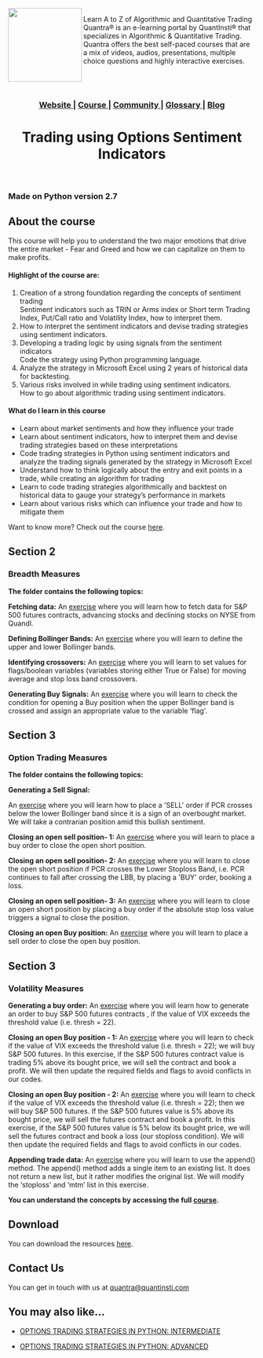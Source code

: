 <img align="left" width="150" src="https://quantra.quantinsti.com/images/img_logo.svg">

Learn A to Z of Algorithmic and Quantitative Trading
Quantra® is an e-learning portal by QuantInsti® that specializes in Algorithmic & Quantitative Trading. Quantra offers the best self-paced courses that are a mix of videos, audios, presentations, multiple choice questions and highly interactive exercises.

<br>
<br>

<div align="center">
  <h3>
    <a href="https://quantra.quantinsti.com/">
      Website
    </a>
    <span> | </span>
    <a href="https://quantra.quantinsti.com/course/options-trading-strategies-python-basic">
      Course
    </a>
       <span> | </span>
    <a href="https://quantra.quantinsti.com/community">
      Community
    </a>
    <span> | </span>
    <a href="https://quantra.quantinsti.com/glossary">
      Glossary
    </a>
    <span> | </span>
    <a href="https://www.quantinsti.com/blog/">
      Blog
    </a>
  </h3>
</div>
<div align="center">
  <h1>Trading using Options Sentiment Indicators </h1>
</div>

<br>

### Made on Python version 2.7

## About the course

This course will help you to understand the two major emotions that drive the entire market - Fear and Greed and how we can capitalize on them to make profits.

#### Highlight of the course are:

1.  Creation of a strong foundation regarding the concepts of sentiment trading  
    Sentiment indicators such as TRIN or Arms index or Short term Trading Index, Put/Call ratio and Volatility Index, how to interpret them.
2.  How to interpret the sentiment indicators and devise trading strategies using sentiment indicators.
3.  Developing a trading logic by using signals from the sentiment indicators  
    Code the strategy using Python programming language.
4.  Analyze the strategy in Microsoft Excel using 2 years of historical data for backtesting.
5.  Various risks involved in while trading using sentiment indicators.  
    How to go about algorithmic trading using sentiment indicators.

#### What do I learn in this course
-   Learn about market sentiments and how they influence your trade
-   Learn about sentiment indicators, how to interpret them and devise trading strategies based on these interpretations
-   Code trading strategies in Python using sentiment indicators and analyze the trading signals generated by the strategy in Microsoft Excel
-   Understand how to think logically about the entry and exit points in a trade, while creating an algorithm for trading
-   Learn to code trading strategies algorithmically and backtest on historical data to gauge your strategy’s performance in markets
-   Learn about various risks which can influence your trade and how to mitigate them

Want to know more? Check out the course [here](https://quantra.quantinsti.com/course/trading-using-options-sentiment-indicators).

## Section 2

### **Breadth Measures**

**The folder contains the following topics:**

**Fetching data:**
An [exercise](https://quantra.quantinsti.com/startCourseDetails?cid=39&section_no=2&unit_no=11) where you will learn how to fetch data for S&P 500 futures contracts, advancing stocks and declining stocks on NYSE from Quandl.

**Defining Bollinger Bands:**
An [exercise](https://quantra.quantinsti.com/startCourseDetails?cid=39&section_no=2&unit_no=12) where you will learn to define the upper and lower Bollinger bands.

**Identifying crossovers:**
An [exercise](https://quantra.quantinsti.com/startCourseDetails?cid=39&section_no=2&unit_no=13) where you will learn to set values for flags/boolean variables (variables storing either True or False) for moving average and stop loss band crossovers.

**Generating Buy Signals:**
An [exercise](https://quantra.quantinsti.com/startCourseDetails?cid=39&section_no=2&unit_no=14) where you will learn to check the condition for opening a Buy position when the upper Bollinger band is crossed and assign an appropriate value to the variable ‘flag’.

## Section 3

### **Option Trading Measures**

**The folder contains the following topics:**

**Generating a Sell Signal:**

An [exercise](https://quantra.quantinsti.com/startCourseDetails?cid=39&section_no=3&unit_no=13) where you will learn how to place a 'SELL' order if PCR crosses below the lower Bollinger band since it is a sign of an overbought market. We will take a contrarian position amid this bullish sentiment.

**Closing an open sell position- 1:**
An [exercise](https://quantra.quantinsti.com/startCourseDetails?cid=39&section_no=3&unit_no=14) where you will learn to place a buy order to close the open short position.

**Closing an open sell position- 2:**
An [exercise](https://quantra.quantinsti.com/startCourseDetails?cid=39&section_no=3&unit_no=15) where you will learn to close the open short position if PCR crosses the Lower Stoploss Band, i.e. PCR continues to fall after crossing the LBB, by placing a 'BUY' order, booking a loss.

**Closing an open sell position- 3:**
An [exercise](https://quantra.quantinsti.com/startCourseDetails?cid=39&section_no=3&unit_no=16) where you will learn to close an open short position by placing a buy order if the absolute stop loss value triggers a signal to close the position.

**Closing an open Buy position:**
An [exercise](https://quantra.quantinsti.com/startCourseDetails?cid=39&section_no=3&unit_no=17) where you will learn to place a sell order to close the open buy position.

## Section 3

### ****Volatility Measures****

**Generating a buy order:**
An [exercise](https://quantra.quantinsti.com/startCourseDetails?cid=39&section_no=4&unit_no=11) where you will learn how to generate an order to buy S&P 500 futures contracts , if the value of VIX exceeds the threshold value (i.e. thresh = 22).

**Closing an open Buy position - 1:**
An [exercise](https://quantra.quantinsti.com/startCourseDetails?cid=39&section_no=4&unit_no=12) where you will learn to check if the value of VIX exceeds the threshold value (i.e. thresh = 22); we will buy S&P 500 futures. In this exercise, if the S&P 500 futures contract value is trading 5% above its bought price, we will sell the contract and book a profit. We will then update the required fields and flags to avoid conflicts in our codes.

**Closing an open Buy position - 2:**
An [exercise](https://quantra.quantinsti.com/startCourseDetails?cid=39&section_no=4&unit_no=13) where you will learn to check if the value of VIX exceeds the threshold value (i.e. thresh = 22); then we will buy S&P 500 futures. If the S&P 500 futures value is 5% above its bought price, we will sell the futures contract and book a profit. In this exercise, if the S&P 500 futures value is 5% below its bought price, we will sell the futures contract and book a loss (our stoploss condition). We will then update the required fields and flags to avoid conflicts in our codes.

**Appending trade data:**
An [exercise](https://quantra.quantinsti.com/startCourseDetails?cid=39&section_no=4&unit_no=14) where you will learn to use the append() method. The append() method adds a single item to an existing list. It does not return a new list, but it rather modifies the original list. We will modify the ‘stoploss' and ‘mtm’ list in this exercise.

**You can understand the concepts by accessing the full [course](https://quantra.quantinsti.com/course/trading-using-options-sentiment-indicators).**

## Download
You can download the resources [here](https://quantra.quantinsti.com/startCourseDetails?cid=39&section_no=6&unit_no=3).

## Contact Us

You can get in touch with us at [quantra@quantinsti.com](mailto:quantra@quantinsti.com)


## You may also like...

-   [OPTIONS TRADING STRATEGIES IN PYTHON: INTERMEDIATE](https://quantra.quantinsti.com/course/options-trading-strategies-python-intermediate)
    
-   [OPTIONS TRADING STRATEGIES IN PYTHON: ADVANCED](https://quantra.quantinsti.com/course/options-trading-strategies-python-advanced)
